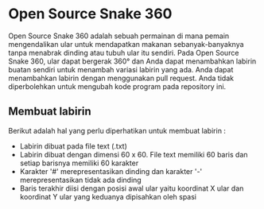 Open Source Snake 360
======================
Open Source Snake 360 adalah sebuah permainan di mana pemain mengendalikan ular untuk mendapatkan makanan sebanyak-banyaknya tanpa menabrak dinding atau tubuh ular itu sendiri. Pada Open Source Snake 360, ular dapat bergerak 360° dan Anda dapat menambahkan labirin buatan sendiri untuk menambah variasi labirin yang ada. Anda dapat menambahkan labirin dengan menggunakan pull request. Anda tidak diperbolehkan untuk mengubah kode program pada repository ini.

## Membuat labirin
Berikut adalah hal yang perlu diperhatikan untuk membuat labirin : 
* Labirin dibuat pada file text (.txt)
* Labirin dibuat dengan dimensi 60 x 60. File text memiliki 60 baris dan setiap barisnya memiliki 60 karakter
* Karakter '#' merepresentasikan dinding dan karakter '-' merepresentasikan tidak ada dinding
* Baris terakhir diisi dengan posisi awal ular yaitu koordinat X ular dan koordinat Y ular yang keduanya dipisahkan oleh spasi
